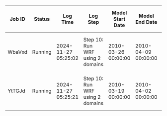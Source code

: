 | Job ID | Status | Log Time | Log Step | Model Start Date | Model End Date | Elapsed Time (Hours) | Current Time Step | Average Time per Domain | Slow Domains |
|--------|--------|----------|----------|------------------|----------------|---------------------|------------------|-------------------------|--------------|
| WbaVxd | Running | 2024-11-27 05:25:02 | Step 10: Run WRF using 2 domains | 2010-03-26 00:00:00 | 2010-04-09 00:00:00 | 264.73 | 2010-04-06 00:44:00 | Domain 2: 0.1192s, Domain 1: 0.6122s | None |
| YtTGJd | Running | 2024-11-27 05:25:21 | Step 10: Run WRF using 2 domains | 2010-03-19 00:00:00 | 2010-04-02 00:00:00 | 232.81 | 2010-03-28 16:48:48 | Domain 2: 0.1351s, Domain 1: 0.6958s | None |

